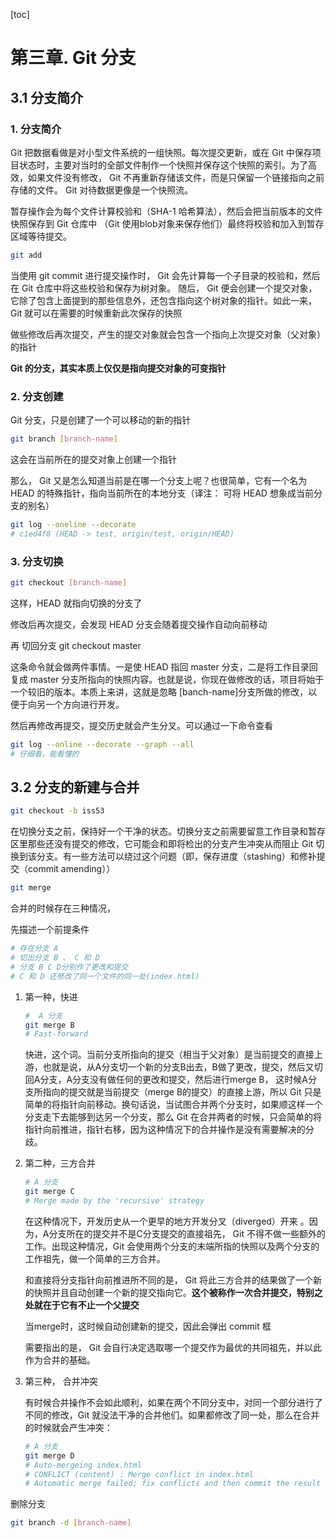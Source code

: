 [toc]

# 第三章. Git 分支

## 3.1 分支简介

### 1. 分支简介

Git 把数据看做是对小型文件系统的一组快照。每次提交更新，或在 Git 中保存项目状态时，主要对当时的全部文件制作一个快照并保存这个快照的索引。为了高效，如果文件没有修改， Git 不再重新存储该文件，而是只保留一个链接指向之前存储的文件。 Git 对待数据更像是一个快照流。

暂存操作会为每个文件计算校验和（SHA-1 哈希算法），然后会把当前版本的文件快照保存到 Git 仓库中 （Git 使用blob对象来保存他们）最终将校验和加入到暂存区域等待提交。

```bash
git add
```

当使用 git commit 进行提交操作时， Git 会先计算每一个子目录的校验和，然后在 Git 仓库中将这些校验和保存为树对象。 随后， Git 便会创建一个提交对象，它除了包含上面提到的那些信息外，还包含指向这个树对象的指针。如此一来， Git 就可以在需要的时候重新此次保存的快照

做些修改后再次提交，产生的提交对象就会包含一个指向上次提交对象（父对象）的指针

**Git 的分支，其实本质上仅仅是指向提交对象的可变指针**

### 2. 分支创建

Git 分支，只是创建了一个可以移动的新的指针

```bash
git branch [branch-name]
```

这会在当前所在的提交对象上创建一个指针

那么， Git 又是怎么知道当前是在哪一个分支上呢？也很简单，它有一个名为 HEAD 的特殊指针，指向当前所在的本地分支（译注： 可将 HEAD 想象成当前分支的别名）

```bash
git log --oneline --decorate
# c1ed4f8 (HEAD -> test, origin/test, origin/HEAD)
```

### 3. 分支切换

```bash
git checkout [branch-name]
```

这样，HEAD 就指向切换的分支了

修改后再次提交，会发现 HEAD 分支会随着提交操作自动向前移动

再 切回分支 git checkout master

这条命令就会做两件事情。一是使 HEAD 指回 master 分支，二是将工作目录回复成 master 分支所指向的快照内容。也就是说，你现在做修改的话，项目将始于一个较旧的版本。本质上来讲，这就是忽略 [banch-name]分支所做的修改，以便于向另一个方向进行开发。

然后再修改再提交，提交历史就会产生分叉。可以通过一下命令查看

```bash
git log --online --decorate --graph --all
# 仔细看，能看懂的
```

## 3.2 分支的新建与合并

```bash
git checkout -b iss53
```

在切换分支之前，保持好一个干净的状态。切换分支之前需要留意工作目录和暂存区里那些还没有提交的修改，它可能会和即将检出的分支产生冲突从而阻止 Git 切换到该分支。有一些方法可以绕过这个问题（即，保存进度（stashing）和修补提交（commit amending））

```bash
git merge
```

合并的时候存在三种情况，

先描述一个前提条件

```bash
# 存在分支 A
# 切出分支 B 、 C 和 D 
# 分支 B C D分别作了更改和提交
# C 和 D 还修改了同一个文件的同一处(index.html)
```

1. 第一种，快进

   ```bash
   #  A 分支
   git merge B
   # Fast-forward
   ```

   快进，这个词。当前分支所指向的提交（相当于父对象）是当前提交的直接上游，也就是说，从A分支切一个新的分支B出去，B做了更改，提交，然后又切回A分支，A分支没有做任何的更改和提交，然后进行merge B， 这时候A分支所指向的提交就是当前提交（merge B的提交）的直接上游，所以 Git 只是简单的将指针向前移动。换句话说，当试图合并两个分支时，如果顺这样一个分支走下去能够到达另一个分支，那么 Git 在合并两者的时候，只会简单的将指针向前推进，指针右移，因为这种情况下的合并操作是没有需要解决的分歧。

2. 第二种，三方合并

   ```bash
   # A 分支
   git merge C
   # Merge made by the 'recursive' strategy
   ```

   在这种情况下，开发历史从一个更早的地方开发分叉（diverged）开来 。因为，A分支所在的提交并不是C分支提交的直接祖先， Git 不得不做一些额外的工作。出现这种情况，Git 会使用两个分支的末端所指的快照以及两个分支的工作祖先，做一个简单的三方合并。 

   和直接将分支指针向前推进所不同的是， Git 将此三方合并的结果做了一个新的快照并且自动创建一个新的提交指向它。**这个被称作一次合并提交，特别之处就在于它有不止一个父提交**

   当merge时，这时候自动创建新的提交，因此会弹出 commit 框

   需要指出的是， Git 会自行决定选取哪一个提交作为最优的共同祖先，并以此作为合并的基础。

3. 第三种， 合并冲突

   有时候合并操作不会如此顺利，如果在两个不同分支中，对同一个部分进行了不同的修改，Git 就没法干净的合并他们。如果都修改了同一处，那么在合并的时候就会产生冲突：

   ```bash
   # A 分支
   git merge D
   # Auto-mergeing index.html
   # CONFLICT (content) : Merge conflict in index.html
   # Automatic merge failed; fix conflicts and then commit the result
   ```

删除分支

```bash
git branch -d [branch-name]
```

